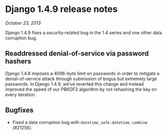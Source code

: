 # Django 1.4.9 release notes

*October 23, 2013*

Django 1.4.9 fixes a security-related bug in the 1.4 series and one other
data corruption bug.

## Readdressed denial-of-service via password hashers

Django 1.4.8 imposes a 4096-byte limit on passwords in order to mitigate a
denial-of-service attack through submission of bogus but extremely large
passwords. In Django 1.4.9, we’ve reverted this change and instead improved
the speed of our PBKDF2 algorithm by not rehashing the key on every iteration.

## Bugfixes

* Fixed a data corruption bug with `datetime_safe.datetime.combine` (#21256).
